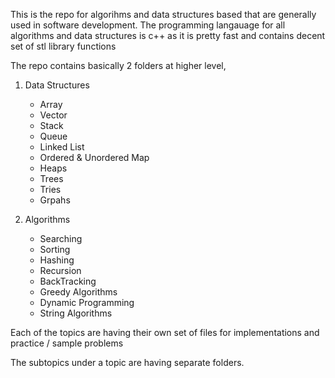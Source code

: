 This is the repo for algorihms and data structures based that are generally used in software development.
The programming langauage for all algorithms and data structures is c++ as it is pretty fast and contains decent set of stl library functions

The repo contains basically 2 folders at higher level, 
1. Data Structures
    - Array
    - Vector
    - Stack
    - Queue
    - Linked List
    - Ordered & Unordered Map
    - Heaps
    - Trees
    - Tries
    - Grpahs

2. Algorithms
    - Searching
    - Sorting
    - Hashing
    - Recursion
    - BackTracking
    - Greedy Algorithms
    - Dynamic Programming
    - String Algorithms


Each of the topics are having their own set of files for implementations and practice / sample problems 

The subtopics under a topic are having separate folders.
